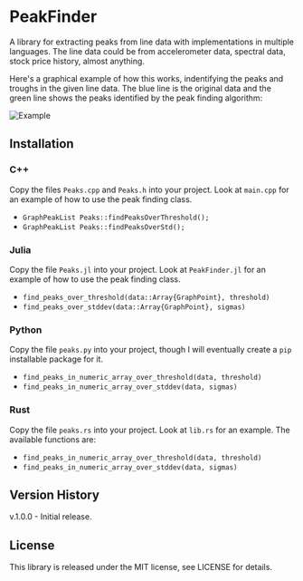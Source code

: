 # PeakFinder

A library for extracting peaks from line data with implementations in multiple languages.  The line data could be from accelerometer data, spectral data, stock price history, almost anything.

Here's a graphical example of how this works, indentifying the peaks and troughs in the given line data. The blue line is the original data and the green line shows the peaks identified by the peak finding algorithm:

![Example](https://github.com/msimms/PeakFinder/blob/main/docs/example.png?raw=true)

## Installation
### C++

Copy the files `Peaks.cpp` and `Peaks.h` into your project. Look at `main.cpp` for an example of how to use the peak finding class.
* `GraphPeakList Peaks::findPeaksOverThreshold();`
* `GraphPeakList Peaks::findPeaksOverStd();`

### Julia

Copy the file `Peaks.jl` into your project. Look at `PeakFinder.jl` for an example of how to use the peak finding class.
* `find_peaks_over_threshold(data::Array{GraphPoint}, threshold)`
* `find_peaks_over_stddev(data::Array{GraphPoint}, sigmas)`

### Python

Copy the file `peaks.py` into your project, though I will eventually create a `pip` installable package for it.
* `find_peaks_in_numeric_array_over_threshold(data, threshold)`
* `find_peaks_in_numeric_array_over_stddev(data, sigmas)`

### Rust

Copy the file `peaks.rs` into your project. Look at `lib.rs` for an example. The available functions are:
* `find_peaks_in_numeric_array_over_threshold(data, threshold)`
* `find_peaks_in_numeric_array_over_stddev(data, sigmas)`

## Version History

v.1.0.0 - Initial release.

## License
This library is released under the MIT license, see LICENSE for details.
